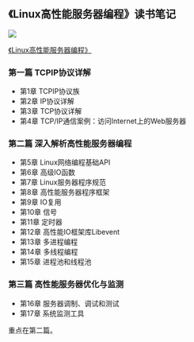 ## 《Linux高性能服务器编程》读书笔记


![](http://img3.doubanio.com/lpic/s27327287.jpg)

[《Linux高性能服务器编程》](http://book.douban.com/subject/24722611/)

### 第一篇 TCPIP协议详解

- 第1章 TCPIP协议族
- 第2章 IP协议详解
- 第3章 TCP协议详解
- 第4章 TCP/IP通信案例：访问Internet上的Web服务器

### 第二篇 深入解析高性能服务器编程

- 第5章 Linux网络编程基础API
- 第6章 高级IO函数
- 第7章 Linux服务器程序规范
- 第8章 高性能服务器程序框架
- 第9章 IO复用
- 第10章 信号
- 第11章 定时器
- 第12章 高性能IO框架库Libevent
- 第13章 多进程编程
- 第14章 多线程编程
- 第15章 进程池和线程池

### 第三篇 高性能服务器优化与监测

- 第16章 服务器调制、调试和测试
- 第17章 系统监测工具


重点在第二篇。
